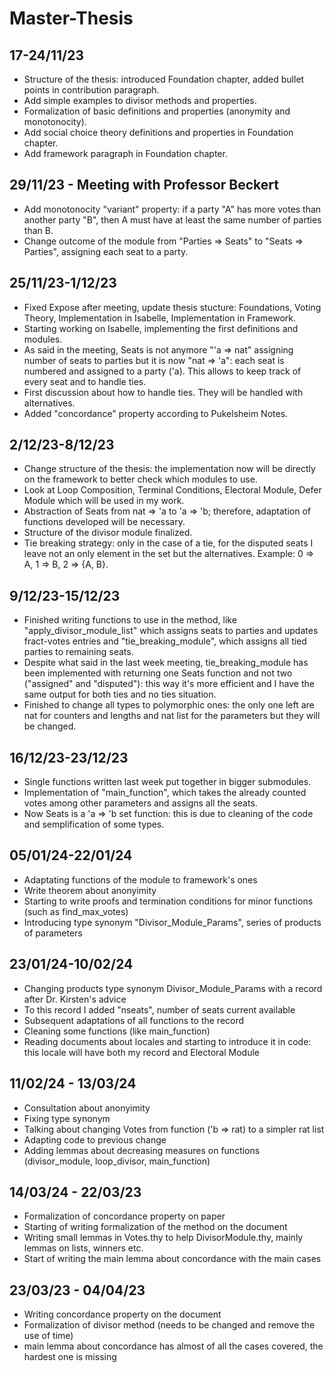# Master-Thesis

## 17-24/11/23
- Structure of the thesis: introduced Foundation chapter, added bullet points in contribution paragraph.
- Add simple examples to divisor methods and properties.
- Formalization of basic definitions and properties (anonymity and monotonocity).
- Add social choice theory definitions and properties in Foundation chapter.
- Add framework paragraph in Foundation chapter. 

## 29/11/23 - Meeting with Professor Beckert 
- Add monotonocity "variant" property: if a party "A" has more votes than another party "B", then A must have at least the same number of parties than B.
- Change outcome of the module from "Parties => Seats" to "Seats => Parties", assigning each seat to a party.

## 25/11/23-1/12/23
- Fixed Expose after meeting, update thesis stucture: Foundations, Voting Theory, Implementation in Isabelle, Implementation in Framework. 
- Starting working on Isabelle, implementing the first definitions and modules.
- As said in the meeting, Seats is not anymore "'a => nat" assigning number of seats to parties but it is now "nat => 'a": each seat is numbered and assigned to a party ('a). This allows to keep track of every seat and to handle ties.
- First discussion about how to handle ties. They will be handled with alternatives.
- Added "concordance" property according to Pukelsheim Notes.

## 2/12/23-8/12/23
- Change structure of the thesis: the implementation now will be directly on the framework to better check which modules to use.
- Look at Loop Composition, Terminal Conditions, Electoral Module, Defer Module which will be used in my work. 
- Abstraction of Seats from nat => 'a to 'a => 'b; therefore, adaptation of functions developed will be necessary.
- Structure of the divisor module finalized.
- Tie breaking strategy: only in the case of a tie, for the disputed seats I leave not an only element in the set but the alternatives. Example: 0 => A, 1 => B, 2 => {A, B}. 

## 9/12/23-15/12/23
- Finished writing functions to use in the method, like "apply_divisor_module_list" which assigns seats to parties and updates fract-votes entries and "tie_breaking_module", which assigns all tied parties to remaining seats.
- Despite what said in the last week meeting, tie_breaking_module has been implemented with returning one Seats function and not two ("assigned" and "disputed"): this way it's more efficient and I have the same output for both ties and no ties situation.
- Finished to change all types to polymorphic ones: the only one left are nat for counters and lengths and nat list for the parameters but they will be changed.

## 16/12/23-23/12/23
- Single functions written last week put together in bigger submodules.
- Implementation of "main_function", which takes the already counted votes among other parameters and assigns all the seats.
- Now Seats is a 'a => 'b set function: this is due to cleaning of the code and semplification of some types.

## 05/01/24-22/01/24
- Adaptating functions of the module to framework's ones 
- Write theorem about anonyimity
- Starting to write proofs and termination conditions for minor functions (such as find_max_votes)
- Introducing type synonym "Divisor_Module_Params", series of products of parameters

## 23/01/24-10/02/24
- Changing products type synonym Divisor_Module_Params with a record after Dr. Kirsten's advice
- To this record I added "nseats", number of seats current available
- Subsequent adaptations of all functions to the record
- Cleaning some functions (like main_function)
- Reading documents about locales and starting to introduce it in code: this locale will have both my record and Electoral Module

## 11/02/24 - 13/03/24
- Consultation about anonyimity
- Fixing type synonym
- Talking about changing Votes from function ('b => rat) to a simpler rat list
- Adapting code to previous change
- Adding lemmas about decreasing measures on functions (divisor_module, loop_divisor, main_function)

## 14/03/24 - 22/03/23
- Formalization of concordance property on paper
- Starting of writing formalization of the method on the document
- Writing small lemmas in Votes.thy to help DivisorModule.thy, mainly lemmas on lists, winners etc.
- Start of writing the main lemma about concordance with the main cases

## 23/03/23 - 04/04/23
- Writing concordance property on the document
- Formalization of divisor method (needs to be changed and remove the use of time)
- main lemma about concordance has almost of all the cases covered, the hardest one is missing

